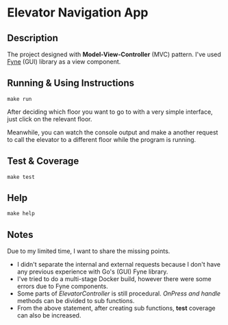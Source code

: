 # Elevator Navigation App

## Description

The project designed with **Model-View-Controller** (MVC) pattern. I've used [Fyne](https://developer.fyne.io/) (GUI) library as a view component.

## Running & Using Instructions

`make run`

After deciding which floor you want to go to with a very simple interface, just click on the relevant floor.

Meanwhile, you can watch the console output and make a another request to call the elevator to a different floor while the program is running.


## Test & Coverage

`make test`

## Help

`make help`

## Notes

Due to my limited time, I want to share the missing points.

- I didn't separate the internal and external requests because I don't have any previous experience with Go's (GUI) Fyne library.
- I've tried to do a multi-stage Docker build, however there were some errors due to Fyne components.
- Some parts of *ElevatorController* is still procedural. *OnPress and handle* methods can be divided to sub functions.
- From the above statement, after creating sub functions, **test** coverage can also be increased.